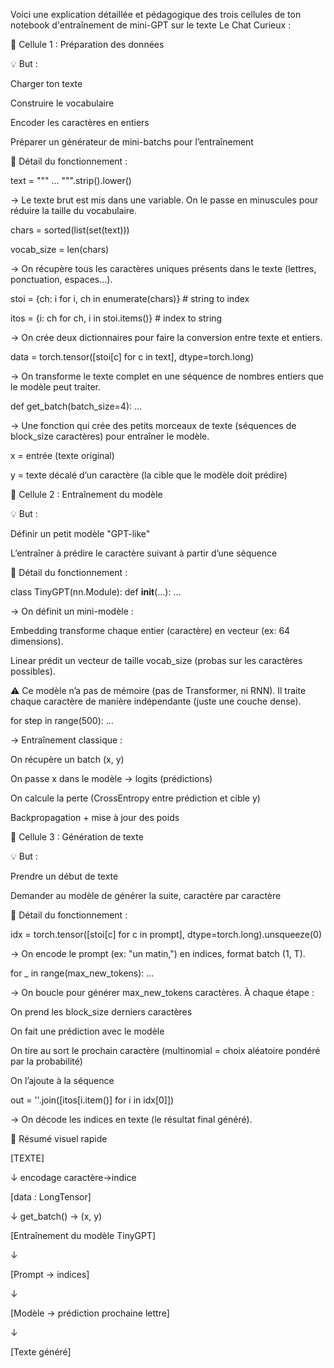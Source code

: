 Voici une explication détaillée et pédagogique des trois cellules de ton notebook d'entraînement de mini-GPT sur le texte Le Chat Curieux :

🔹 Cellule 1 : Préparation des données

💡 But :

Charger ton texte

Construire le vocabulaire

Encoder les caractères en entiers

Préparer un générateur de mini-batchs pour l’entraînement

🧠 Détail du fonctionnement :

text = """ ... """.strip().lower()

→ Le texte brut est mis dans une variable. On le passe en minuscules pour réduire la taille du vocabulaire.

chars = sorted(list(set(text)))

vocab_size = len(chars)

→ On récupère tous les caractères uniques présents dans le texte (lettres, ponctuation, espaces…).

stoi = {ch: i for i, ch in enumerate(chars)}  # string to index

itos = {i: ch for ch, i in stoi.items()}      # index to string

→ On crée deux dictionnaires pour faire la conversion entre texte et entiers.

data = torch.tensor([stoi[c] for c in text], dtype=torch.long)

→ On transforme le texte complet en une séquence de nombres entiers que le modèle peut traiter.

def get_batch(batch_size=4):
    ...

→ Une fonction qui crée des petits morceaux de texte (séquences de block_size caractères) pour entraîner le modèle.

x = entrée (texte original)

y = texte décalé d’un caractère (la cible que le modèle doit prédire)

🔹 Cellule 2 : Entraînement du modèle

💡 But :

Définir un petit modèle "GPT-like"

L’entraîner à prédire le caractère suivant à partir d’une séquence

🧠 Détail du fonctionnement :

class TinyGPT(nn.Module):
    def __init__(...):
        ...

→ On définit un mini-modèle :

Embedding transforme chaque entier (caractère) en vecteur (ex: 64 dimensions).

Linear prédit un vecteur de taille vocab_size (probas sur les caractères possibles).

⚠️ Ce modèle n’a pas de mémoire (pas de Transformer, ni RNN). Il traite chaque caractère de manière indépendante (juste une couche dense).

for step in range(500):
    ...

→ Entraînement classique :

On récupère un batch (x, y)

On passe x dans le modèle → logits (prédictions)

On calcule la perte (CrossEntropy entre prédiction et cible y)

Backpropagation + mise à jour des poids

🔹 Cellule 3 : Génération de texte

💡 But :

Prendre un début de texte

Demander au modèle de générer la suite, caractère par caractère

🧠 Détail du fonctionnement :

idx = torch.tensor([stoi[c] for c in prompt], dtype=torch.long).unsqueeze(0)

→ On encode le prompt (ex: "un matin,") en indices, format batch (1, T).

for _ in range(max_new_tokens):
    ...

→ On boucle pour générer max_new_tokens caractères. À chaque étape :

On prend les block_size derniers caractères

On fait une prédiction avec le modèle

On tire au sort le prochain caractère (multinomial = choix aléatoire pondéré par la probabilité)

On l’ajoute à la séquence

out = ''.join([itos[i.item()] for i in idx[0]])

→ On décode les indices en texte (le résultat final généré).

🔁 Résumé visuel rapide

[TEXTE] 

  ↓ encodage caractère→indice

[data : LongTensor] 

  ↓ get_batch() → (x, y)

[Entraînement du modèle TinyGPT]

  ↓

[Prompt → indices]

  ↓

[Modèle → prédiction prochaine lettre]

  ↓

[Texte généré]